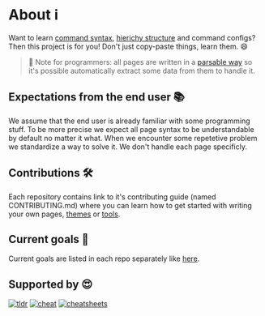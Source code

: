# About :information_source:

Want to learn [command syntax](https://github.com/command-line-interface-pages/cli-pages), [hierichy structure](https://github.com/command-line-interface-pages/directory-pages) and command configs? Then this
project is for you! Don't just copy-paste things, learn them. :smile:

> :bell: Note for programmers: all pages are written in a [parsable way](https://github.com/command-line-interface-pages/syntax/blob/main/base.md) so
> it's possible automatically extract some data from them to handle it.

## Expectations from the end user :books:

We assume that the end user is already familiar with some programming stuff. To
be more precise we expect all page syntax to be understandable by default no
matter it what. When we encounter some repetetive problem we standardize a way
to solve it. We don't handle each page specificly.

## Contributions :hammer_and_wrench:

Each repository contains link to it's contributing guide (named CONTRIBUTING.md)
where you can learn how to get started with writing your own pages, [themes](https://github.com/command-line-interface-pages/themes)
or [tools](https://github.com/command-line-interface-pages/v2-tooling).

## Current goals :checkered_flag:

Current goals are listed in each repo separately like [here](https://github.com/command-line-interface-pages/cli-pages#current-goals-checkered_flag).

## Supported by :heart_eyes:

[![tldr](https://img.shields.io/badge/TlDr-a32236?labelColor=ed425c&style=flat-square)](https://github.com/tldr-pages/tldr/blob/main/pages/common/clip-view.mds)
[![cheat](https://img.shields.io/badge/Cheat-a32236?labelColor=ed425c&style=flat-square)](https://github.com/cheat/cheatsheets/pull/226)
[![cheatsheets](https://img.shields.io/badge/Cheatsheets-a32236?labelColor=ed425c&style=flat-square)](https://github.com/rstacruz/cheatsheets/pull/1953)
